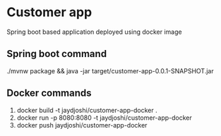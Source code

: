 # Customer app 
Spring boot based application deployed using docker image

## Spring boot command
./mvnw package && java -jar target/customer-app-0.0.1-SNAPSHOT.jar

## Docker commands
1. docker build -t jaydjoshi/customer-app-docker .
2. docker run -p 8080:8080 -t jaydjoshi/customer-app-docker
3. docker push jaydjoshi/customer-app-docker
